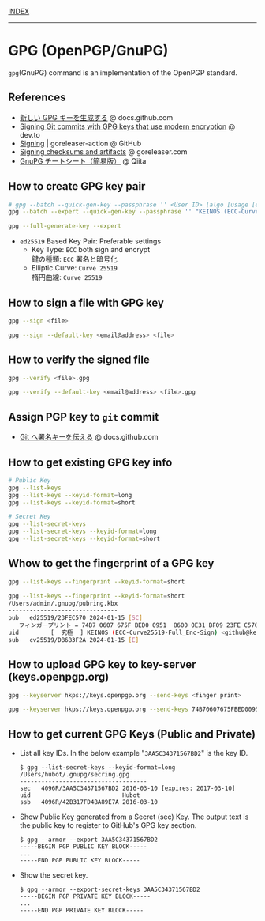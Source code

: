 [INDEX](../)

---

# GPG (OpenPGP/GnuPG)

`gpg`(GnuPG) command is an implementation of the OpenPGP standard.

## References

- [新しい GPG キーを生成する](https://docs.github.com/ja/authentication/managing-commit-signature-verification/generating-a-new-gpg-key) @ docs.github.com
- [Signing Git commits with GPG keys that use modern encryption](https://dev.to/benjaminblack/signing-git-commits-with-modern-encryption-1koh) @ dev.to
- [Signing](https://github.com/goreleaser/goreleaser-action#signing) | goreleaser-action @ GitHub
- [Signing checksums and artifacts](https://goreleaser.com/customization/sign/) @ goreleaser.com
- [GnuPG チートシート（簡易版）](https://qiita.com/spiegel-im-spiegel/items/079d69282166281eb946) @ Qiita

## How to create GPG key pair

```bash
# gpg --batch --quick-gen-key --passphrase '' <User ID> [algo [usage [expire]]]
gpg --batch --expert --quick-gen-key --passphrase '' "KEINOS (ECC-Curve25519-Full_Enc-Sign) <github@keinos.com>" default default 0
```

```bash
gpg --full-generate-key --expert
```

- `ed25519` Based Key Pair: Preferable settings
  - Key Type: `ECC` both sign and encrypt<br>鍵の種類: `ECC` 署名と暗号化
  - Elliptic Curve: `Curve 25519`<br>楕円曲線: `Curve 25519`

## How to sign a file with GPG key

```bash
gpg --sign <file>
```

```bash
gpg --sign --default-key <email@address> <file>
```

## How to verify the signed file

```bash
gpg --verify <file>.gpg
```

```bash
gpg --verify --default-key <email@address> <file>.gpg
```

## Assign PGP key to `git` commit

- [Git へ署名キーを伝える](https://docs.github.com/ja/authentication/managing-commit-signature-verification/telling-git-about-your-signing-key) @ docs.github.com

## How to get existing GPG key info

```bash
# Public Key
gpg --list-keys
gpg --list-keys --keyid-format=long
gpg --list-keys --keyid-format=short
```

```bash
# Secret Key
gpg --list-secret-keys
gpg --list-secret-keys --keyid-format=long
gpg --list-secret-keys --keyid-format=short
```

## Whow to get the fingerprint of a GPG key

```bash
gpg --list-keys --fingerprint --keyid-format=short
```

```bash
gpg --list-keys --fingerprint --keyid-format=short
/Users/admin/.gnupg/pubring.kbx
-------------------------------
pub   ed25519/23FEC570 2024-01-15 [SC]
   フィンガープリント = 74B7 0607 675F BED0 0951  8600 0E31 BF09 23FE C570
uid         [  究極  ] KEINOS (ECC-Curve25519-Full_Enc-Sign) <github@keinos.com>
sub   cv25519/DB6B3F2A 2024-01-15 [E]
```

## How to upload GPG key to key-server (keys.openpgp.org)

```bash
gpg --keyserver hkps://keys.openpgp.org --send-keys <finger print>
```

```bash
gpg --keyserver hkps://keys.openpgp.org --send-keys 74B70607675FBED0095186000E31BF0923FEC570
```

## How to get current GPG Keys (Public and Private)

- List all key IDs. In the below example "`3AA5C34371567BD2`" is the key ID.

  ```shellsession
  $ gpg --list-secret-keys --keyid-format=long
  /Users/hubot/.gnupg/secring.gpg
  ------------------------------------
  sec   4096R/3AA5C34371567BD2 2016-03-10 [expires: 2017-03-10]
  uid                          Hubot
  ssb   4096R/42B317FD4BA89E7A 2016-03-10
  ```

- Show Public Key generated from a Secret (sec) Key.
  The output text is the public key to register to GitHub's GPG key section.

  ```shellsession
  $ gpg --armor --export 3AA5C34371567BD2
  -----BEGIN PGP PUBLIC KEY BLOCK-----
  ...
  -----END PGP PUBLIC KEY BLOCK-----
  ```

- Show the secret key.

  ```shellsession
  $ gpg --armor --export-secret-keys 3AA5C34371567BD2
  -----BEGIN PGP PRIVATE KEY BLOCK-----
  ...
  -----END PGP PRIVATE KEY BLOCK-----
  ```
